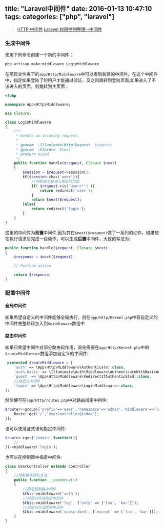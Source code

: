 title: "Laravel中间件"
date: 2016-01-13 10:47:10
tags:
categories: ["php", "laravel"]
---

> [HTTP 中间件](http://www.golaravel.com/laravel/docs/5.1/middleware/)
> [Laravel 权限控制整理--中间件](http://blog.csdn.net/a437629292/article/details/46120453)

### 生成中间件

使用下列命令创建一个新的中间件：
```bash
php artisan make:middleware LoginMiddleware
```
在项目文件夹下的`app/Http/Middleware`中可以看到新建的中间件，在这个中间件中，指定如果登陆了的用户才能通过验证，反之则跳转到登陆页面,如果进入了不该进入的页面，则跳转到主页面：
```php
<?php

namespace App\Http\Middleware;

use Closure;

class LoginMiddleware
{
    /**
     * Handle an incoming request.
     *
     * @param  \Illuminate\Http\Request  $request
     * @param  \Closure  $next
     * @return mixed
     */
    public function handle($request, Closure $next)
    {
        $session = $request->session();
		if($session->has('user')){
            //判断是不是进入指定的页面
            if( $request->is('user/*') ){
                return redirect('user');
            }
            return $next($request);
		}else{
			return redirect('login');
		}
    }
}
```
这里的中间件为**前置**中间件,因为其在`$next($request)`做了一系列的动作，如果想在执行请求后完成一些动作，可以生成**后置**中间件，大致的写法为:
```php
public function handle($request, Closure $next)
{
    $response = $next($request);

    // Perform action

    return $response;
}
```

### 配置中间件

#### 全局中间件

如果希望自定义的中间件能够全局执行，则在`app/Http/Kernel.php`中将自定义的中间件完整路径加入到`$middleware`数组中

#### 路由中间件

如果只希望中间件对部分路由起作用，首先需要在`app/Http/Kernel.php`中的`$routeMiddleware`数组添加自定义的中间件:
```php
 protected $routeMiddleware = [
    'auth' => \App\Http\Middleware\Authenticate::class,
    'auth.basic' => \Illuminate\Auth\Middleware\AuthenticateWithBasicAuth::class,
    'guest' => \App\Http\Middleware\RedirectIfAuthenticated::class,
    //自定义中间件
    'login' => \App\Http\Middleware\LoginMiddleware::class,
];
```
然后便可在`app/Http/routes.php`中对路由指定中间件:
```php
$router->group(['prefix'=>'user','namespace'=>'admin','middleware'=>'login'],function(){
    Route::get('/','UserController@index');
}];
```
也可以使用链式语句指定中间件:
```php
$router->get('/admin',function(){
    //
})->middleware('login');
```
也可以在控制器中指定中间件:
```php
class UserController extends Controller
{
    //控制器实例化方法
    public function __construct()
    {
		//指定控制器中间件
        $this->middleware('auth');
		//对部分方法指定中间件
        $this->middleware('log', ['only' => ['foo', 'bar']]);
		//对部分方法排除中间件
        $this->middleware('subscribed', ['except' => ['foo', 'bar']]);
    }
}

```